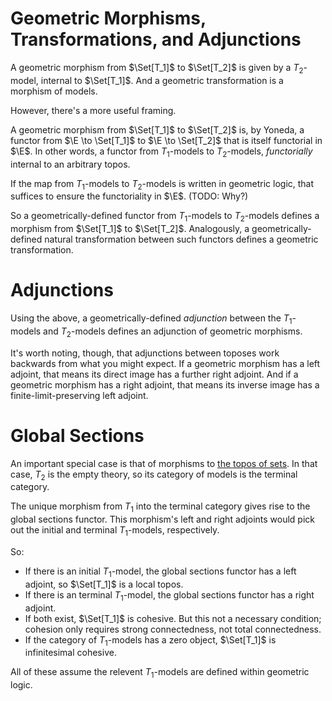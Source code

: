 # Geometric Morphisms, Transformations, and Adjunctions

A geometric morphism from $\Set[T_1]$ to $\Set[T_2]$ is given by a $T_2$-model, internal to $\Set[T_1]$.
And a geometric transformation is a morphism of models.

However, there's a more useful framing.

A geometric morphism from $\Set[T_1]$ to $\Set[T_2]$ is, by Yoneda, a functor from $\E \to \Set[T_1]$ to $\E \to \Set[T_2]$ that is itself functorial in $\E$.
In other words, a functor from $T_1$-models to $T_2$-models, *functorially* internal to an arbitrary topos.

If the map from $T_1$-models to $T_2$-models is written in geometric logic, that suffices to ensure the functoriality in $\E$.
(TODO: Why?)

So a geometrically-defined functor from $T_1$-models to $T_2$-models defines a morphism from $\Set[T_1]$ to $\Set[T_2]$.
Analogously, a geometrically-defined natural transformation between such functors defines a geometric transformation.

# Adjunctions

Using the above, a geometrically-defined *adjunction* between the $T_1$-models and $T_2$-models defines an adjunction of geometric morphisms.

It's worth noting, though, that adjunctions between toposes work backwards from what you might expect.
If a geometric morphism has a left adjoint, that means its direct image has a further right adjoint.
And if a geometric morphism has a right adjoint, that means its inverse image has a finite-limit-preserving left adjoint.

# Global Sections

An important special case is that of morphisms to [the topos of sets](../toposes/sets.md).
In that case, $T_2$ is the empty theory, so its category of models is the terminal category.

The unique morphism from $T_1$ into the terminal category gives rise to the global sections functor.
This morphism's left and right adjoints would pick out the initial and terminal $T_1$-models, respectively.

So:
- If there is an initial $T_1$-model, the global sections functor has a left adjoint, so $\Set[T_1]$ is a local topos.
- If there is an terminal $T_1$-model, the global sections functor has a right adjoint.
- If both exist, $\Set[T_1]$ is cohesive. But this not a necessary condition; cohesion only requires strong connectedness, not total connectedness.
- If the category of $T_1$-models has a zero object, $\Set[T_1]$ is infinitesimal cohesive.

All of these assume the relevent $T_1$-models are defined within geometric logic.
